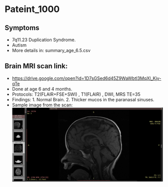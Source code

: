 # Pateint_1000

## Symptoms
- 7q11.23 Duplication Syndrome.
- Autism
- More details in: summary_age_6.5.csv

## Brain MRI scan link:
- https://drive.google.com/open?id=1D7sGSed6d45Z9WaWbtl3MqXl_Kjv-qTe
- Done at age 6 and 4 months.
- Protocols: T2(FLAIR+FSE+SWI) , T1(FLAIR) , DWI, MRS TE=35
- Findings: 1. Normal Brain. 2. Thicker mucos in the paranasal sinuses.
- Sample image from the scan: 
![Example image from patient 1000](patient_1000_MRI_Example.png)
